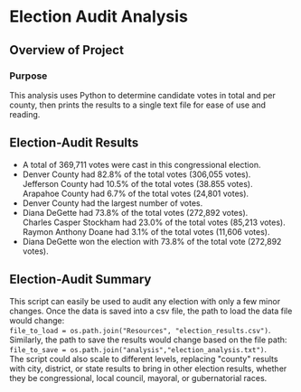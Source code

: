 # Election Audit Analysis

## Overview of Project

### Purpose

This analysis uses Python to determine candidate votes in total and per county, then prints the results to a single text file for ease of use and reading.




## Election-Audit Results

- A total of 369,711 votes were cast in this congressional election.
- Denver County had 82.8% of the total votes (306,055 votes).<br>
  Jefferson County had 10.5% of the total votes (38.855 votes).<br>
  Arapahoe County had 6.7% of the total votes (24,801 votes).
- Denver County had the largest number of votes.
- Diana DeGette had 73.8% of the total votes (272,892 votes).<br>
  Charles Casper Stockham had 23.0% of the total votes (85,213 votes).<br>
  Raymon Anthony Doane had 3.1% of the total votes (11,606 votes).
- Diana DeGette won the election with 73.8% of the total vote (272,892 votes).


## Election-Audit Summary

This script can easily be used to audit any election with only a few minor changes. Once the data is saved into a csv file, the path to load the data file would change:<br>
`file_to_load = os.path.join("Resources", "election_results.csv")`.<br>
 Similarly, the path to save the results would change based on the file path:<br> `file_to_save = os.path.join("analysis","election_analysis.txt")`.<br>
The script could also scale to different levels, replacing "county" results with city, district, or state results to bring in other election results, whether they be congressional, local council, mayoral, or gubernatorial races.